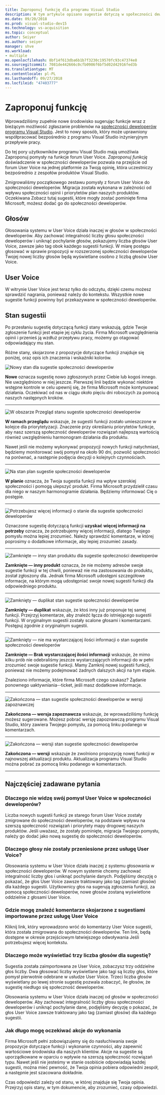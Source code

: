 ```yaml
---
title: Zaproponuj funkcję dla programu Visual Studio
description: W tym artykule opisano sugestie dotyczą w społeczności deweloperów, jak Wyraź sugestię i jak sugestie są używane przez firmę Microsoft w planach programu Visual Studio
ms.date: 09/20/2018
ms.prod: visual-studio-dev15
ms.technology: vs-acquisition
ms.topic: conceptual
author: Seiyer
ms.author: seiyer
manager: shve
ms.workload:
- multiple
ms.openlocfilehash: 8bf14f613dba6b1b7f3230c19570fc93c47374e8
ms.sourcegitcommit: 7081de442666c0cfb0986f6bf5d02d42916fed3b
ms.translationtype: MT
ms.contentlocale: pl-PL
ms.lasthandoff: 09/27/2018
ms.locfileid: "47403777"
---
```

# <a name="suggest-a-feature"></a>Zaproponuj funkcję

Wprowadziliśmy zupełnie nowe środowisko sugerując funkcje wraz z bieżącym możliwość zgłaszanie problemów na [społeczności deweloperów programu Visual Studio](https://developercommunity.visualstudio.com). Jest to nowy sposób, który może uprawniony współpracować bezpośrednio z programu Visual Studio inżynieryjnym przepływie pracy.

Do tej pory użytkowników programu Visual Studio mają umożliwia Zaproponuj pomysły na funkcje forum User Voice. *Zaproponuj funkcję* doświadczenie w społeczności deweloperów pozwala na przejście od forum User Voice na jednej platformie za Twoją opinię, która uczestniczy bezpośrednio z zespołów produktów Visual Studio.  

Zmigrowaliśmy początkowego zestawu pomysły z forum User Voice do społeczności deweloperów. Migracja została wykonana w zależności od wpływu społeczności opinii i priorytetów plan naszych produktów. Oczekiwana Zobacz tutaj sugestii, które mogły zostać pominięte firma Microsoft, możesz dodać go do społeczności deweloperów.

## <a name="votes"></a>Głosów

Głosowania systemu w User Voice działa inaczej w głosów w społeczności deweloperów. Aby zachować integralność liczby głosu społeczności deweloperów i uniknąć pochylanie głosów, pokazujemy liczba głosów User Voice, zawsze jako tag obok każdego sugestii funkcji. W miarę postępu głosować w sprawie propozycji w rozszerzonej społeczności deweloperów Twojej nowej liczby głosów będą wyświetlane osobno z liczbą głosów User Voice.  

## <a name="user-voice"></a>User Voice

W witrynie User Voice jest teraz tylko do odczytu, dzięki czemu możesz sprawdzić nagrania, ponieważ należy do kontekstu. Wszystkie nowe sugestie funkcji powinny być przekazywane w społeczności deweloperów.

## <a name="suggestion-status"></a>Stan sugestii

Po przesłaniu sugestię dotyczącą funkcji stany wskazują, gdzie Twoje zgłoszenie funkcji jest etapie jej cyklu życia. Firma Microsoft uwzględnienia opinii i przenieś ją wzdłuż przepływu pracy, możemy go otagować odpowiadający mu stan.

Różne stany, skojarzone z propozycje dotyczące funkcji znajduje się poniżej, oraz opis ich znaczenia i wskaźniki kolorów.

![Nowy stan dla sugestie społeczności deweloperów](../ide/media/SuggestStates/New.jpg)

**Nowe** oznacza sugestię nowo zgłoszonych przez Ciebie lub kogoś innego. Nie uwzględniono w niej jeszcze. Pierwszej linii będzie wykonać niektóre wstępne kontrole w celu upewnij się, że firma Microsoft może kontynuować działania. Oczekiwać od nas w ciągu około pięciu dni roboczych za pomocą naszych następnych kroków.
- - -

![W obszarze Przegląd stanu sugestie społeczności deweloperów](../ide/media/SuggestStates/UnderReview.jpg)

**W ramach przeglądu** wskazuje, że sugestii funkcji zostało umieszczone w kolejce dla priorytetyzacji. Znaczenie przy określaniu priorytetów funkcje, aby nasz szerszą społeczność deweloperów rozwiązań najlepszą wartością również uwzględnieniu harmonogram działania dla produktu.

Nawet jeśli nie możemy wykonywać propozycji nowych funkcji natychmiast, będziemy monitorować swój pomysł na około 90 dni, pozwolić społeczności na porównać, a następnie podjęcia decyzji o kolejnych czynnościach.
- - -

![Na stan plan sugestie społeczności deweloperów](../ide/media/SuggestStates/OnRoadmap.jpg)

**W planie** oznacza, że Twoja sugestia funkcji ma wpływ szerokiej społeczności i pomogą ulepszyć produkt. Firma Microsoft przydzielił czasu dla niego w naszym harmonogramie działania. Będziemy informować Cię o postępie.
- - -

![Potrzebujesz więcej informacji o stanie dla sugestie społeczności deweloperów](../ide/media/SuggestStates/NeedMoreInfo.jpg)

Oznaczone sugestię dotyczącą funkcji **uzyskać więcej informacji na potrzeby** oznacza, że potrzebujemy więcej informacji, dlatego Twojego pomysłu można lepiej zrozumieć. Należy sprawdzić komentarze, w której poprosimy o dodatkowe informacje, aby lepiej zrozumieć zasady.
- - -
![Zamknięte — inny stan produktu dla sugestie społeczności deweloperów](../ide/media/SuggestStates/ClosedOtherProduct.jpg)

**Zamknięte — inny produkt** oznacza, że nie możemy adresów swoje sugestie funkcji w tej chwili, ponieważ nie ma zastosowania do produktu, został zgłoszony dla. Jednak firma Microsoft udostępni szczegółowe informacje, na którym mogą udostępniać swoje nowej sugestii funkcji dla odpowiedniego produktu.
- - -
![Zamknięty — duplikat stan sugestie społeczności deweloperów](../ide/media/SuggestStates/ClosedDuplicate.jpg)

**Zamknięty — duplikat** wskazuje, że ktoś inny już proponuje tej samej funkcji. Przejrzyj komentarze, aby znaleźć łącza do istniejącego sugestii funkcji. W oryginalnym sugestii zostały scalone głosami i komentarzami. Postępuj zgodnie z oryginalnym sugestii.
- - -
![Zamknięty — nie ma wystarczającej ilości informacji o stan sugestie społeczności deweloperów](../ide/media/SuggestStates/ClosedNotEnoughInfo.jpg) 

**Zamknięte — Brak wystarczającej ilości informacji** wskazuje, że mimo kilku prób nie odebraliśmy jeszcze wystarczających informacji do w pełni zrozumieć swoje sugestie funkcji. Mamy Zamknij nowej sugestii funkcji, ponieważ nie możemy podejmować żadnych dalszych akcji na tym etapie.

Znaleziono informacje, które firma Microsoft czego szukasz? Żądanie ponownego uaktywniania--ticket, jeśli masz dodatkowe informacje.
- - -

![Zakończona — stan sugestie społeczności deweloperów w wersji zapoznawczej](../ide/media/SuggestStates/CompletedPreview.jpg)

**Zakończona — wersja zapoznawcza** wskazuje, że wprowadziliśmy funkcję możesz sugerowane. Możesz pobrać wersję zapoznawczą programu Visual Studio, który zawiera Twojego pomysłu, za pomocą linku podanego w komentarzach.
- - -

![Zakończona — wersji stan sugestie społeczności deweloperów](../ide/media/SuggestStates/CompletedRelease.jpg)

**Zakończona — wersji** wskazuje że zwolniono propozycję nowej funkcji w najnowszej aktualizacji produktu. Aktualizacja programu Visual Studio można pobrać za pomocą linku podanego w komentarzach. 
- - -

## <a name="faq"></a>Najczęściej zadawane pytania

### <a name="why-cant-i-see-my-user-voice-idea-in-developer-community"></a>Dlaczego nie widzę swój pomysł User Voice w społeczności deweloperów?

Liczba nowych sugestii funkcji ze starego forum User Voice zostały zmigrowane do społeczności deweloperów, na podstawie wpływu na szerszą społeczność rozwiązań i priorytety mapy drogowej naszych produktów. Jeśli uważasz, że zostały pominięte, migracja Twojego pomysłu, należy go dodać jako nową sugestię do społeczności deweloperów.

### <a name="why-have-the-votes-not-been-carried-over-from-user-voice"></a>Dlaczego głosy nie zostały przeniesione przez usługę User Voice?

Głosowania systemu w User Voice działa inaczej z systemu głosowania w społeczności deweloperów. W nowym systemie chcemy zachować integralność liczby głos i uniknąć pochylanie danych. Podjęliśmy decyzję o pokazać, że głos User Voice zawsze traktowany jako tag (zamiast głosów) dla każdego sugestii. Użytkownicy głos na sugerują zgłoszenia funkcji, za pomocą społeczności deweloperów, nowe głosów zostaną wyświetlone oddzielnie z głosami User Voice.

### <a name="where-can-i-see-comments-associated-with-the-suggestions-imported-from-user-voice"></a>Gdzie mogę znaleźć komentarze skojarzone z sugestiami importowane przez usługę User Voice

Kliknij link, który wprowadzono wróć do komentarzy User Voice sugestii, która została zmigrowana do społeczności deweloperów. Ten link, będą dostępne w okresie przejściowym łatwiejszego odwoływania Jeśli potrzebujesz więcej kontekstu.

### <a name="why-can-i-see-three-vote-counts-for-a-suggestion"></a>Dlaczego może wyświetlać trzy liczba głosów dla sugestię?

Sugestia została zaimportowana ze User Voice, zobaczysz trzy oddzielne głos liczby. Dwa głosować liczby wyświetlane jako tagi są liczby głos, które pomysł pierwotnie odebrane w usłudze User Voice. Trzeci liczba głosów wyświetlany po lewej stronie sugestię pozwala zobaczyć, ile głosów, że sugestię niedługo się społeczność deweloperów.

Głosowania systemu w User Voice działa inaczej od głosów w społeczności deweloperów. Aby zachować integralność liczby głosu społeczności deweloperów i uniknąć pochylanie dane, podjęliśmy decyzję o pokazać, że głos User Voice zawsze traktowany jako tag (zamiast głosów) dla każdego sugestii.

### <a name="how-long-can-i-expect-actions-to-take"></a>Jak długo mogę oczekiwać akcje do wykonania

Firma Microsoft pełni zobowiązujemy się do nasłuchiwania swoje propozycje dotyczące funkcji i wykonanie czynności, aby zapewnić wartościowe środowiska dla naszych klientów. Akcje na sugestie są uporządkowane w oparciu o wpływie na szerszą społeczność rozwiązań typu. Nawet jeśli nie jesteśmy w stanie osobiście odpowiadają każdej sugestii, można mieć pewność, że Twoja opinia pobiera odpowiedni zespół, a następnie jest szacowana dokładnie.

Czas odpowiedzi zależy od stanu, w której znajduje się Twoja opinia. Przejrzyj opis stany, w tym dokumencie, aby zrozumieć, czasy odpowiedzi.
